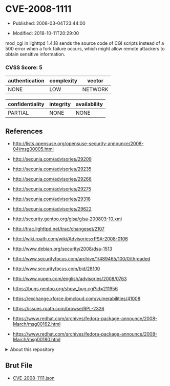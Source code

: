# CVE-2008-1111

- Published: 2008-03-04T23:44:00

- Modified: 2018-10-11T20:29:00

mod_cgi in lighttpd 1.4.18 sends the source code of CGI scripts instead of a 500 error when a fork failure occurs, which might allow remote attackers to obtain sensitive information.

### CVSS Score: **5**

| authentication | complexity | vector |
| --- | --- | --- |
| NONE | LOW | NETWORK |

| confidentiality | integrity | availability |
| --- | --- | --- |
| PARTIAL | NONE | NONE |

## References

* http://lists.opensuse.org/opensuse-security-announce/2008-04/msg00005.html

* http://secunia.com/advisories/29209

* http://secunia.com/advisories/29235

* http://secunia.com/advisories/29268

* http://secunia.com/advisories/29275

* http://secunia.com/advisories/29318

* http://secunia.com/advisories/29622

* http://security.gentoo.org/glsa/glsa-200803-10.xml

* http://trac.lighttpd.net/trac/changeset/2107

* http://wiki.rpath.com/wiki/Advisories:rPSA-2008-0106

* http://www.debian.org/security/2008/dsa-1513

* http://www.securityfocus.com/archive/1/489465/100/0/threaded

* http://www.securityfocus.com/bid/28100

* http://www.vupen.com/english/advisories/2008/0763

* https://bugs.gentoo.org/show_bug.cgi?id=211956

* https://exchange.xforce.ibmcloud.com/vulnerabilities/41008

* https://issues.rpath.com/browse/RPL-2326

* https://www.redhat.com/archives/fedora-package-announce/2008-March/msg00162.html

* https://www.redhat.com/archives/fedora-package-announce/2008-March/msg00180.html

<details>
<summary>About this repository</summary> 

  This repository is part of the project [Live Hack CVE](https://github.com/Live-Hack-CVE). Main website can be found [www.live-hack.org](https://www.live-hack.org) 
  
  Made by [Sn0wAlice](https://github.com/Sn0wAlice) for the people that care about security and need to have a feed of the latest CVEs. Hope you enjoy it, don't forget to star the repo and follow me on [Twitter](https://twitter.com/Sn0wAlice) and [Github](https://github.com/Sn0wAlice). And that is my [personnal website](https://www.alice-snow.me/)

  - [Home Page](https://github.com/Live-Hack-CVE)
  - [Framework](https://github.com/Live-Hack-CVE/cve-framework)
  - [CVE database](https://github.com/Live-Hack-CVE/full_database)
  - [Changelog](https://github.com/Live-Hack-CVE/Changelog)
</details>

## Brut File

* [CVE-2008-1111.json](https://raw.githubusercontent.com/Live-Hack-CVE/full_database/main/cves/2008/CVE-2008-1111.json)

